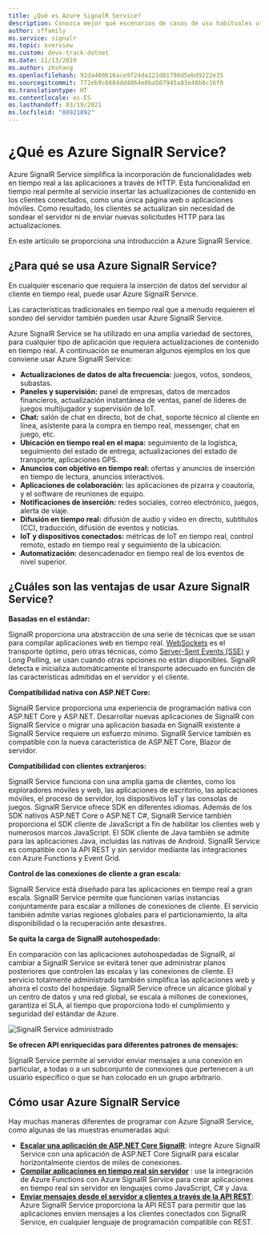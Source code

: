 ```yaml
---
title: ¿Qué es Azure SignalR Service?
description: Conozca mejor qué escenarios de casos de uso habituales utilizan Azure Signalr y las principales ventajas de Azure SignalR.
author: sffamily
ms.service: signalr
ms.topic: overview
ms.custom: devx-track-dotnet
ms.date: 11/13/2019
ms.author: zhshang
ms.openlocfilehash: 92da400616ace9f24da121d81798d5ebd9222e35
ms.sourcegitcommit: 772eb9c6684dd4864e0ba507945a83e48b8c16f0
ms.translationtype: HT
ms.contentlocale: es-ES
ms.lasthandoff: 03/19/2021
ms.locfileid: "88921892"
---
```

# <a name="what-is-azure-signalr-service"></a>¿Qué es Azure SignalR Service?

Azure SignalR Service simplifica la incorporación de funcionalidades web en tiempo real a las aplicaciones a través de HTTP. Esta funcionalidad en tiempo real permite al servicio insertar las actualizaciones de contenido en los clientes conectados, como una única página web o aplicaciones móviles. Como resultado, los clientes se actualizan sin necesidad de sondear el servidor ni de enviar nuevas solicitudes HTTP para las actualizaciones.


En este artículo se proporciona una introducción a Azure SignalR Service.

## <a name="what-is-azure-signalr-service-used-for"></a>¿Para qué se usa Azure SignalR Service?

En cualquier escenario que requiera la inserción de datos del servidor al cliente en tiempo real, puede usar Azure SignalR Service.

Las características tradicionales en tiempo real que a menudo requieren el sondeo del servidor también pueden usar Azure SignalR Service.

Azure SignalR Service se ha utilizado en una amplia variedad de sectores, para cualquier tipo de aplicación que requiera actualizaciones de contenido en tiempo real. A continuación se enumeran algunos ejemplos en los que conviene usar Azure SignalR Service:

* **Actualizaciones de datos de alta frecuencia:** juegos, votos, sondeos, subastas.
* **Paneles y supervisión:** panel de empresas, datos de mercados financieros, actualización instantánea de ventas, panel de líderes de juegos multijugador y supervisión de IoT.
* **Chat:** salón de chat en directo, bot de chat, soporte técnico al cliente en línea, asistente para la compra en tiempo real, messenger, chat en juego, etc.
* **Ubicación en tiempo real en el mapa:** seguimiento de la logística, seguimiento del estado de entrega, actualizaciones del estado de transporte, aplicaciones GPS.
* **Anuncios con objetivo en tiempo real:** ofertas y anuncios de inserción en tiempo de lectura, anuncios interactivos.
* **Aplicaciones de colaboración:** las aplicaciones de pizarra y coautoría, y el software de reuniones de equipo.
* **Notificaciones de inserción:** redes sociales, correo electrónico, juegos, alerta de viaje.
* **Difusión en tiempo real:** difusión de audio y vídeo en directo, subtítulos (CC), traducción, difusión de eventos y noticias.
* **IoT y dispositivos conectados:** métricas de IoT en tiempo real, control remoto, estado en tiempo real y seguimiento de la ubicación.
* **Automatización:** desencadenador en tiempo real de los eventos de nivel superior.

## <a name="what-are-the-benefits-using-azure-signalr-service"></a>¿Cuáles son las ventajas de usar Azure SignalR Service?

**Basadas en el estándar:**

SignalR proporciona una abstracción de una serie de técnicas que se usan para compilar aplicaciones web en tiempo real. [WebSockets](https://wikipedia.org/wiki/WebSocket) es el transporte óptimo, pero otras técnicas, como [Server-Sent Events (SSE)](https://wikipedia.org/wiki/Server-sent_events) y Long Polling, se usan cuando otras opciones no están disponibles. SignalR detecta e inicializa automáticamente el transporte adecuado en función de las características admitidas en el servidor y el cliente.

**Compatibilidad nativa con ASP.NET Core:**

SignalR Service proporciona una experiencia de programación nativa con ASP.NET Core y ASP.NET. Desarrollar nuevas aplicaciones de SignalR con SignalR Service o migrar una aplicación basada en SignalR existente a SignalR Service requiere un esfuerzo mínimo.
SignalR Service también es compatible con la nueva característica de ASP.NET Core, Blazor de servidor.

**Compatibilidad con clientes extranjeros:**

SignalR Service funciona con una amplia gama de clientes, como los exploradores móviles y web, las aplicaciones de escritorio, las aplicaciones móviles, el proceso de servidor, los dispositivos IoT y las consolas de juegos. SignalR Service ofrece SDK en diferentes idiomas. Además de los SDK nativos ASP.NET Core o ASP.NET C#, SignalR Service también proporciona el SDK cliente de JavaScript a fin de habilitar los clientes web y numerosos marcos JavaScript. El SDK cliente de Java también se admite para las aplicaciones Java, incluidas las nativas de Android. SignalR Service es compatible con la API REST y sin servidor mediante las integraciones con Azure Functions y Event Grid.

**Control de las conexiones de cliente a gran escala:**

SignalR Service está diseñado para las aplicaciones en tiempo real a gran escala. SignalR Service permite que funcionen varias instancias conjuntamente para escalar a millones de conexiones de cliente. El servicio también admite varias regiones globales para el particionamiento, la alta disponibilidad o la recuperación ante desastres.

**Se quita la carga de SignalR autohospedado:**

En comparación con las aplicaciones autohospedadas de SignalR, al cambiar a SignalR Service se evitará tener que administrar planos posteriores que controlen las escalas y las conexiones de cliente. El servicio totalmente administrado también simplifica las aplicaciones web y ahorra el costo del hospedaje. SignalR Service ofrece un alcance global y un centro de datos y una red global, se escala a millones de conexiones, garantiza el SLA, al tiempo que proporciona todo el cumplimiento y seguridad del estándar de Azure.

![SignalR Service administrado](./media/signalr-overview/managed-signalr-service.png)

**Se ofrecen API enriquecidas para diferentes patrones de mensajes:**

SignalR Service permite al servidor enviar mensajes a una conexión en particular, a todas o a un subconjunto de conexiones que pertenecen a un usuario específico o que se han colocado en un grupo arbitrario.

## <a name="how-to-use-azure-signalr-service"></a>Cómo usar Azure SignalR Service

Hay muchas maneras diferentes de programar con Azure SignalR Service, como algunas de las muestras enumeradas aquí:

- **[Escalar una aplicación de ASP.NET Core SignalR](signalr-concept-scale-aspnet-core.md)**: integre Azure SignalR Service con una aplicación de ASP.NET Core SignalR para escalar horizontalmente cientos de miles de conexiones.
- **[Compilar aplicaciones en tiempo real sin servidor](signalr-concept-azure-functions.md)** : use la integración de Azure Functions con Azure SignalR Service para crear aplicaciones en tiempo real sin servidor en lenguajes como JavaScript, C# y Java.
- **[Enviar mensajes desde el servidor a clientes a través de la API REST](https://github.com/Azure/azure-signalr/blob/dev/docs/rest-api.md)**: Azure SignalR Service proporciona la API REST para permitir que las aplicaciones envíen mensajes a los clientes conectados con SignalR Service, en cualquier lenguaje de programación compatible con REST.
